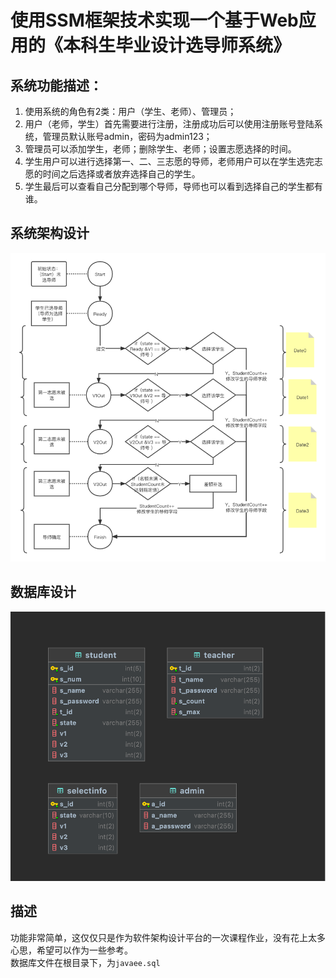 # 使用SSM框架技术实现一个基于Web应用的《本科生毕业设计选导师系统》

## 系统功能描述：
1. 使用系统的角色有2类：用户（学生、老师）、管理员； 
2. 用户（老师，学生）首先需要进行注册，注册成功后可以使用注册账号登陆系统，管理员默认账号admin，密码为admin123； 
3. 管理员可以添加学生，老师；删除学生、老师；设置志愿选择的时间。 
4. 学生用户可以进行选择第一、二、三志愿的导师，老师用户可以在学生选完志愿的时间之后选择或者放弃选择自己的学生。 
5. 学生最后可以查看自己分配到哪个导师，导师也可以看到选择自己的学生都有谁。

## 系统架构设计
![system_architecture.png](readme/system_architecture.png)

## 数据库设计
![database_design.png](readme/database_design.png)

## 描述
功能非常简单，这仅仅只是作为软件架构设计平台的一次课程作业，没有花上太多心思，希望可以作为一些参考。  
数据库文件在根目录下，为```javaee.sql```